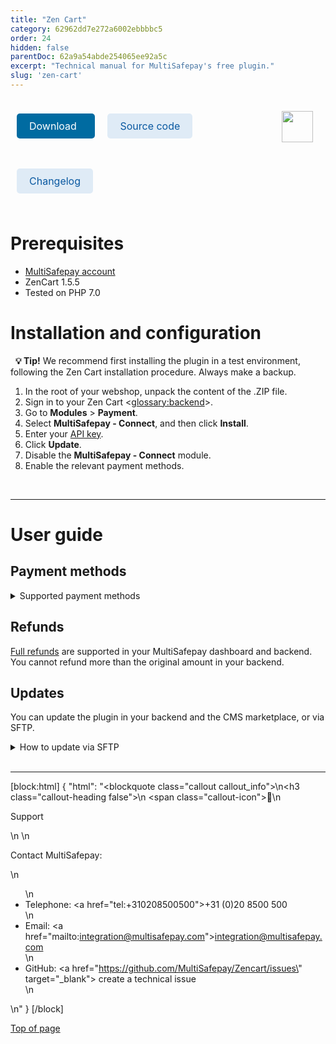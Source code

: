```yaml
---
title: "Zen Cart"
category: 62962dd7e272a6002ebbbbc5
order: 24
hidden: false
parentDoc: 62a9a54abde254065ee92a5c
excerpt: "Technical manual for MultiSafepay's free plugin."
slug: 'zen-cart'
---
```

<img src="https://raw.githubusercontent.com/MultiSafepay/docs/master/static/logo/Plugins/Zen_Cart.svg" width="50" align="right" style="margin: 20px; max-height: 75px"/>

<div style="display: flex; flex-wrap: wrap;">

<a class="suggestEdits" style="display: inline-flex; border-radius: 5px; padding: 10px 20px; margin: 10px; font-size: 1rem; background-color: #006ba1; color: #ffffff; text-decoration: none;" href="https://github.com/MultiSafepay/Zencart/releases/download/3.1.0/Plugin_ZenCart_3.1.0.zip" target="_self"><span>Download</span><i class="icon icon-download" style="margin-left: 0.6em;"> </i></a>

<a class="suggestEdits" style="display: inline-flex; border-radius: 5px; padding: 10px 20px; margin: 10px; font-size: 1rem; background-color: #DFEBF6; color: #0a59a1; text-decoration: none;" href="https://github.com/MultiSafepay/Zencart" target="_blank"><i class="icon-external-link"></i> <span>Source code</span></a>

<a class="suggestEdits" style="display: inline-flex; border-radius: 5px; padding: 10px 20px; margin: 10px; font-size: 1rem; background-color: #DFEBF6; color: #0a59a1; text-decoration: none;" href="https://github.com/MultiSafepay/Zencart/blob/master/CHANGELOG.md" target="_blank"><span>Changelog</span></a>

</div>

# Prerequisites

- [MultiSafepay account](/docs/getting-started-guide/)
- ZenCart 1.5.5
- Tested on PHP 7.0

# Installation and configuration

&nbsp; **💡 Tip!** We recommend first installing the plugin in a test environment, following the Zen Cart installation procedure. Always make a backup.

1. In the root of your webshop, unpack the content of the .ZIP file.
2. Sign in to your Zen Cart <<glossary:backend>>.
3. Go to **Modules** > **Payment**.
4. Select **MultiSafepay - Connect**, and then click **Install**.
5. Enter your [API key](/docs/sites#site-id-api-key-and-security-code).
6. Click **Update**.
7. Disable the **MultiSafepay - Connect** module.
8. Enable the relevant payment methods.
<br>

---

# User guide

## Payment methods

<details id="supported-payment-methods">
<summary>Supported payment methods</summary>
<br>

- Cards: [All](/docs/card-payments/)
- Banking methods: All, except iDEAL QR, TrustPay, and Bizum.
- <<glossary:BNPL>>: All, except in3 and Billink.
- Wallets: [Alipay](/docs/alipay/), [Apple Pay](/docs/apple-pay/), [PayPal](/docs/paypal/)
- Prepaid cards:
    - Beauty and Wellness gift card
    - <a href="https://www.cadeaubon.nl/cadeaubonnen/nederlandse-boekenbon" target="_blank">Boekenbon</a> <i class="fa fa-external-link" style="font-size:12px;color:#8b929e"></i>
    - <a href="https://www.fashioncheque.com/nl" target="_blank">Fashioncheque</a> <i class="fa fa-external-link" style="font-size:12px;color:#8b929e"></i>
    - <a href="https://www.fashion-giftcard.nl" target="_blank">Fashion gift card</a> <i class="fa fa-external-link" style="font-size:12px;color:#8b929e"></i>
    - Fietsenbon
    - <a href="https://www.gezondheidsbon.nl/mhome" target="_blank">Gezondheidsbon</a> <i class="fa fa-external-link" style="font-size:12px;color:#8b929e"></i>
    - <a href="https://www.nationale-tuinbon.nl" target="_blank">Nationale tuinbon</a> <i class="fa fa-external-link" style="font-size:12px;color:#8b929e"></i>
    - <a href="https://www.parfumcadeaukaart.nl" target="_blank">Parfumcadeaukaart</a> <i class="fa fa-external-link" style="font-size:12px;color:#8b929e"></i>
    - [Paysafecard](/docs/paysafecard/)
    - <a href="https://www.podiumcadeaukaart.nl" target="_blank">Podium</a> <i class="fa fa-external-link" style="font-size:12px;color:#8b929e"></i>
    - <a href="https://www.sportenfitcadeau.nl" target="_blank">Sport en Fit</a> <i class="fa fa-external-link" style="font-size:12px;color:#8b929e"></i>
    - <a href="https://www.vvvcadeaukaarten.nl" target="_blank">VVV gift card</a> <i class="fa fa-external-link" style="font-size:12px;color:#8b929e"></i>
    - <a href="https://www.webshopgiftcard.nl" target="_blank">Webshop gift card</a> <i class="fa fa-external-link" style="font-size:12px;color:#8b929e"></i>
    - <a href="https://www.wellnessgiftcard.nl" target="_blank">Wellness gift card</a> <i class="fa fa-external-link" style="font-size:12px;color:#8b929e"></i>
    - Wijncadeau
    - <a href="https://www.winkelcheque.nl" target="_blank">Winkelcheque</a> <i class="fa fa-external-link" style="font-size:12px;color:#8b929e"></i>
    - <a href="https://www.yourgift.nl/" target="_blank">Yourgift</a> <i class="fa fa-external-link" style="font-size:12px;color:#8b929e"></i>

</details>

## Refunds

[Full refunds](/docs/refund-payments/) are supported in your MultiSafepay dashboard and backend.  
You cannot refund more than the original amount in your backend.

## Updates

You can update the plugin in your backend and the CMS marketplace, or via SFTP.

<details id="how-to-update-via-sftp">
<summary>How to update via SFTP</summary>
<br>

&nbsp; **💡 Tip!** Make sure you have a backup of your production environment, and that you test the plugin in a staging environment.

1. Download the plugin again above.
2. Follow the Installation and configuration instructions from step 2.

</details>
<br>

---

[block:html]
{
  "html": "<blockquote class=\"callout callout_info\">\n<h3 class=\"callout-heading false\">\n        <span class=\"callout-icon\">💬</span>\n        <p>Support</p>\n    </h3>\n  <p>Contact MultiSafepay:</p>\n  <ul>\n    <li>Telephone: <a href=\"tel:+310208500500\">+31 (0)20 8500 500</a></li>\n    <li>Email: <a href=\"mailto:integration@multisafepay.com\">integration@multisafepay.com</a></li>\n    <li>GitHub: <a href=\"https://github.com/MultiSafepay/Zencart/issues\" target=\"_blank\"> create a technical issue</a></li>\n  </ul>  \n</blockquote>"
}
[/block]

[Top of page](#)